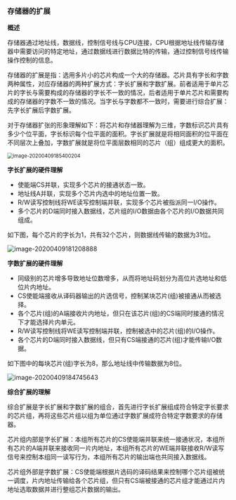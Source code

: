 ### 存储器的扩展

**概述**		

存储器通过地址线，数据线，控制信号线与CPU连接，CPU根据地址线传输存储器中需要访问的特定地址，通过数据线进行数据比特的传输，通过控制信号线传输操作控制的信息。

存储器的扩展是指：选用多片小的芯片构成一个大的存储器。芯片具有字长和字数两种属性，对应存储器的两种扩展方式：字长扩展和字数扩展。前者适用于单片芯片的字长与需要构成的存储器的字长不一致的情况，后者适用于单片芯片和需要构成的存储器的字数不一致的情况。当字长与字数都不一致时，需要进行综合扩展：先字长扩展后字数扩展。

对于存储器扩张的形象理解如下：将芯片和存储器理解为三维，字数标识芯片具有多少个位平面，字长标识每个位平面的面积。字长扩展就是将相同面积的位平面在不同层次上叠加，字数扩展就是将位平面层数相同的芯片（组）组成更大的面积。

<img src="C:\Users\lenovo\AppData\Roaming\Typora\typora-user-images\image-20200409185400204.png" alt="image-20200409185400204" style="zoom:80%;" />

**字长扩展的硬件理解**

- 使能端CS并联，实现多个芯片的接通状态一致。
- 地址线A并联，实现多个芯片内选中的地址位置一致。
- R/W读写控制线将WE读写控制端并联，实现多个芯片被指派同一I/O操作。
- 多个芯片的D端同时接入数据线，芯片组的I/O数据由各个芯片的I/O数据共同组成。

如下图，每个芯片的字长为1，共有32个芯片，则数据线传输的数据为31位。

![image-20200409181208888](C:\Users\lenovo\AppData\Roaming\Typora\typora-user-images\image-20200409181208888.png)

**字数扩展的硬件理解**

- 同级别的芯片增多导致地址位数增多，从而将地址码划分为高位片选地址和低位片内地址。
- CS使能端接收从译码器输出的片选信号，控制某块芯片(组)被接通从而被选择。
- 各个芯片(组)的A端接收片内地址，但只在该芯片(组)的CS端同时接通的情况下才能选择片内单元。
- R/W读写控制线将WE读写控制端并联，控制被选中的芯片(组)的I/O操作。
- 各个芯片的D端同时接入数据线，但只有CS端接通的芯片(组)才能传输I/O数据。

如下图中的每块芯片(组)字长为8，那么地址线中传输数据为8位。

![image-20200409184745643](C:\Users\lenovo\AppData\Roaming\Typora\typora-user-images\image-20200409184745643.png)

**综合扩展的理解**

综合扩展是字长扩展和字数扩展的组合，首先进行字长扩展组成符合特定字长要求的芯片组，再将这些芯片组以组为单位通过字数扩展成符合特定字数要求的存储器。

芯片组内部是字长扩展：本组所有芯片的CS使能端并联来统一接通状况，本组所有芯片的A端并联来接收同一片内地址，本组所有芯片的WE端并联接收R/W读写信号来控制本组同一读写行为，本组所有芯片的输出端也共同接入数据线。

芯片组外部是字数扩展：CS使能端根据片选码的译码结果来控制哪个芯片组被统一调度，片内地址传输给各个芯片组，但只有CS端被接通的芯片组才能通过片内地址选取数据并进行整组芯片数据的输出。
